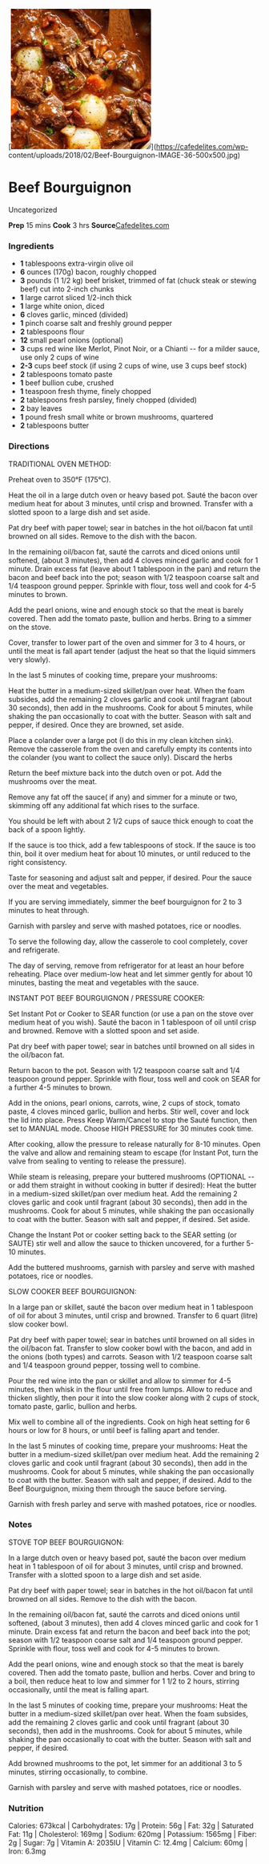 ﻿

[![](./images/b89eb375-a869-4cfa-8ed3-ea7bad598cc9.jpg)](https://cafedelites.com/wp-
content/uploads/2018/02/Beef-Bourguignon-IMAGE-36-500x500.jpg)

#  Beef Bourguignon

Uncategorized

 **Prep** 15 mins **Cook** 3 hrs
**Source**[Cafedelites.com](https://cafedelites.com/wprm_print/49336)

###  Ingredients

  * **1** tablespoons extra-virgin olive oil
  *  **6** ounces (170g) bacon, roughly chopped
  *  **3** pounds (1 1/2 kg) beef brisket, trimmed of fat (chuck steak or stewing beef) cut into 2-inch chunks
  *  **1** large carrot sliced 1/2-inch thick
  *  **1** large white onion, diced
  *  **6** cloves garlic, minced (divided)
  *  **1** pinch coarse salt and freshly ground pepper
  *  **2** tablespoons flour
  *  **12** small pearl onions (optional)
  *  **3** cups red wine like Merlot, Pinot Noir, or a Chianti -- for a milder sauce, use only 2 cups of wine
  *  **2-3** cups beef stock (if using 2 cups of wine, use 3 cups beef stock)
  *  **2** tablespoons tomato paste
  *  **1** beef bullion cube, crushed
  *  **1** teaspoon fresh thyme, finely chopped
  *  **2** tablespoons fresh parsley, finely chopped (divided)
  *  **2** bay leaves
  *  **1** pound fresh small white or brown mushrooms, quartered
  *  **2** tablespoons butter

###  Directions

TRADITIONAL OVEN METHOD:

Preheat oven to 350°F (175°C).

Heat the oil in a large dutch oven or heavy based pot. Sauté the bacon over
medium heat for about 3 minutes, until crisp and browned. Transfer with a
slotted spoon to a large dish and set aside.

Pat dry beef with paper towel; sear in batches in the hot oil/bacon fat until
browned on all sides. Remove to the dish with the bacon.

In the remaining oil/bacon fat, sauté the carrots and diced onions until
softened, (about 3 minutes), then add 4 cloves minced garlic and cook for 1
minute. Drain excess fat (leave about 1 tablespoon in the pan) and return the
bacon and beef back into the pot; season with 1/2 teaspoon coarse salt and 1/4
teaspoon ground pepper. Sprinkle with flour, toss well and cook for 4-5
minutes to brown.

Add the pearl onions, wine and enough stock so that the meat is barely
covered. Then add the tomato paste, bullion and herbs. Bring to a simmer on
the stove.

Cover, transfer to lower part of the oven and simmer for 3 to 4 hours, or
until the meat is fall apart tender (adjust the heat so that the liquid
simmers very slowly).

In the last 5 minutes of cooking time, prepare your mushrooms:

Heat the butter in a medium-sized skillet/pan over heat. When the foam
subsides, add the remaining 2 cloves garlic and cook until fragrant (about 30
seconds), then add in the mushrooms. Cook for about 5 minutes, while shaking
the pan occasionally to coat with the butter. Season with salt and pepper, if
desired. Once they are browned, set aside.

Place a colander over a large pot (I do this in my clean kitchen sink). Remove
the casserole from the oven and carefully empty its contents into the colander
(you want to collect the sauce only). Discard the herbs

Return the beef mixture back into the dutch oven or pot. Add the mushrooms
over the meat.

Remove any fat off the sauce( if any) and simmer for a minute or two, skimming
off any additional fat which rises to the surface.

You should be left with about 2 1/2 cups of sauce thick enough to coat the
back of a spoon lightly.

If the sauce is too thick, add a few tablespoons of stock. If the sauce is too
thin, boil it over medium heat for about 10 minutes, or until reduced to the
right consistency.

Taste for seasoning and adjust salt and pepper, if desired. Pour the sauce
over the meat and vegetables.

If you are serving immediately, simmer the beef bourguignon for 2 to 3 minutes
to heat through.

Garnish with parsley and serve with mashed potatoes, rice or noodles.

To serve the following day, allow the casserole to cool completely, cover and
refrigerate.

The day of serving, remove from refrigerator for at least an hour before
reheating. Place over medium-low heat and let simmer gently for about 10
minutes, basting the meat and vegetables with the sauce.

INSTANT POT BEEF BOURGUIGNON / PRESSURE COOKER:

Set Instant Pot or Cooker to SEAR function (or use a pan on the stove over
medium heat of you wish). Sauté the bacon in 1 tablespoon of oil until crisp
and browned. Remove with a slotted spoon and set aside.

Pat dry beef with paper towel; sear in batches until browned on all sides in
the oil/bacon fat.

Return bacon to the pot. Season with 1/2 teaspoon coarse salt and 1/4 teaspoon
ground pepper. Sprinkle with flour, toss well and cook on SEAR for a further
4-5 minutes to brown.

Add in the onions, pearl onions, carrots, wine, 2 cups of stock, tomato paste,
4 cloves minced garlic, bullion and herbs. Stir well, cover and lock the lid
into place. Press Keep Warm/Cancel to stop the Sauté function, then set to
MANUAL mode. Choose HIGH PRESSURE for 30 minutes cook time.

After cooking, allow the pressure to release naturally for 8-10 minutes. Open
the valve and allow and remaining steam to escape (for Instant Pot, turn the
valve from sealing to venting to release the pressure).

While steam is releasing, prepare your buttered mushrooms (OPTIONAL -- or add
them straight in without cooking in butter if desired): Heat the butter in a
medium-sized skillet/pan over medium heat. Add the remaining 2 cloves garlic
and cook until fragrant (about 30 seconds), then add in the mushrooms. Cook
for about 5 minutes, while shaking the pan occasionally to coat with the
butter. Season with salt and pepper, if desired. Set aside.

Change the Instant Pot or cooker setting back to the SEAR setting (or SAUTE)
stir well and allow the sauce to thicken uncovered, for a further 5-10
minutes.

Add the buttered mushrooms, garnish with parsley and serve with mashed
potatoes, rice or noodles.

SLOW COOKER BEEF BOURGUIGNON:

In a large pan or skillet, sauté the bacon over medium heat in 1 tablespoon of
oil for about 3 minutes, until crisp and browned. Transfer to 6 quart (litre)
slow cooker bowl.

Pat dry beef with paper towel; sear in batches until browned on all sides in
the oil/bacon fat. Transfer to slow cooker bowl with the bacon, and add in the
onions (both types) and carrots. Season with 1/2 teaspoon coarse salt and 1/4
teaspoon ground pepper, tossing well to combine.

Pour the red wine into the pan or skillet and allow to simmer for 4-5 minutes,
then whisk in the flour until free from lumps. Allow to reduce and thicken
slightly, then pour it into the slow cooker along with 2 cups of stock, tomato
paste, garlic, bullion and herbs.

Mix well to combine all of the ingredients. Cook on high heat setting for 6
hours or low for 8 hours, or until beef is falling apart and tender.

In the last 5 minutes of cooking time, prepare your mushrooms: Heat the butter
in a medium-sized skillet/pan over medium heat. Add the remaining 2 cloves
garlic and cook until fragrant (about 30 seconds), then add in the mushrooms.
Cook for about 5 minutes, while shaking the pan occasionally to coat with the
butter. Season with salt and pepper, if desired. Add to the Beef Bourguignon,
mixing them through the sauce before serving.

Garnish with fresh parley and serve with mashed potatoes, rice or noodles.

###  Notes

STOVE TOP BEEF BOURGUIGNON:

In a large dutch oven or heavy based pot, sauté the bacon over medium heat in
1 tablespoon of oil for about 3 minutes, until crisp and browned. Transfer
with a slotted spoon to a large dish and set aside.

Pat dry beef with paper towel; sear in batches in the hot oil/bacon fat until
browned on all sides. Remove to the dish with the bacon.

In the remaining oil/bacon fat, sauté the carrots and diced onions until
softened, (about 3 minutes), then add 4 cloves minced garlic and cook for 1
minute. Drain excess fat and return the bacon and beef back into the pot;
season with 1/2 teaspoon coarse salt and 1/4 teaspoon ground pepper. Sprinkle
with flour, toss well and cook for 4-5 minutes to brown.

Add the pearl onions, wine and enough stock so that the meat is barely
covered. Then add the tomato paste, bullion and herbs. Cover and bring to a
boil, then reduce heat to low and simmer for 1 1/2 to 2 hours, stirring
occasionally, until the meat is falling apart.

In the last 5 minutes of cooking time, prepare your mushrooms: Heat the butter
in a medium-sized skillet/pan over heat. When the foam subsides, add the
remaining 2 cloves garlic and cook until fragrant (about 30 seconds), then add
in the mushrooms. Cook for about 5 minutes, while shaking the pan occasionally
to coat with the butter. Season with salt and pepper, if desired.

Add browned mushrooms to the pot, let simmer for an additional 3 to 5 minutes,
stirring occasionally, to combine.

Garnish with parsley and serve with mashed potatoes, rice or noodles.

###  Nutrition

Calories: 673kcal | Carbohydrates: 17g | Protein: 56g | Fat: 32g | Saturated
Fat: 11g | Cholesterol: 169mg | Sodium: 620mg | Potassium: 1565mg | Fiber: 2g
| Sugar: 7g | Vitamin A: 2035IU | Vitamin C: 12.4mg | Calcium: 60mg | Iron:
6.3mg

